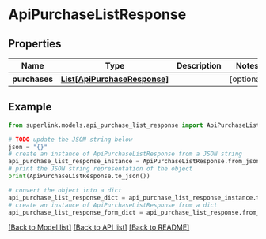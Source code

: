 # ApiPurchaseListResponse


## Properties

Name | Type | Description | Notes
------------ | ------------- | ------------- | -------------
**purchases** | [**List[ApiPurchaseResponse]**](ApiPurchaseResponse.md) |  | [optional] 

## Example

```python
from superlink.models.api_purchase_list_response import ApiPurchaseListResponse

# TODO update the JSON string below
json = "{}"
# create an instance of ApiPurchaseListResponse from a JSON string
api_purchase_list_response_instance = ApiPurchaseListResponse.from_json(json)
# print the JSON string representation of the object
print(ApiPurchaseListResponse.to_json())

# convert the object into a dict
api_purchase_list_response_dict = api_purchase_list_response_instance.to_dict()
# create an instance of ApiPurchaseListResponse from a dict
api_purchase_list_response_form_dict = api_purchase_list_response.from_dict(api_purchase_list_response_dict)
```
[[Back to Model list]](../README.md#documentation-for-models) [[Back to API list]](../README.md#documentation-for-api-endpoints) [[Back to README]](../README.md)


